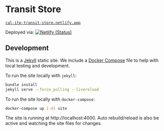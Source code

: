 # Transit Store

[`cal-itp-transit-store.netlify.app`](https://cal-itp-transit-store.netlify.app/)

Deployed via: [![Netlify (Status)](https://api.netlify.com/api/v1/badges/339b40a7-0bbb-4059-bea7-5842eb3a987d/deploy-status)](https://app.netlify.com/sites/cal-itp-transit-store/deploys)

## Development

This is a [Jekyll][jekyll] static site. We include a [Docker Compose][docker-compose] file to help with local testing
and development.

To run the site locally with `jekyll`:

```bash
bundle install
jekyll serve --force_polling --livereload
```

To run the site locally with `docker-compose`:

```bash
docker-compose up [-d] site
```

The site is running at http://localhost:4000. Auto rebuild/reload is also be active and watching the site files for changes.

[docker-compose]: https://docs.docker.com/compose/
[jekyll]: https://jekyllrb.com
